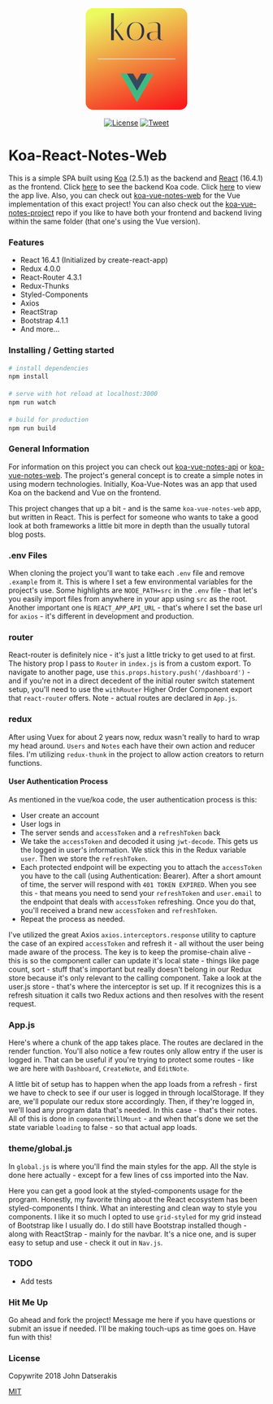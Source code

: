 <p align="center"><a href="https://koa-vue-notes-web.innermonkdesign.com/" target="_blank"><img width="200" src="./public/koa-vue-notes-icon.png"></a></p>

<p align="center">
  <a href="http://opensource.org/licenses/MIT"><img src="https://img.shields.io/badge/license-MIT-blue.svg" alt="License"></a>
  <a href="https://twitter.com/intent/tweet?url=https%3A%2F%2Fgithub.com%2Fjohndatserakis%2Fkoa-react-notes-web&text=Check%20out%20koa-react-notes-web%20on%20GitHub&via=innermonkdesign">
  <img src="https://img.shields.io/twitter/url/https/github.com/johndatserakis/koa-react-notes-web.svg?style=social" alt="Tweet"></a>
</p>

# Koa-React-Notes-Web

This is a simple SPA built using [Koa](http://koajs.com/) (2.5.1) as the backend and [React](https://reactjs.org/) (16.4.1) as the frontend. Click [here](https://github.com/johndatserakis/koa-vue-notes-api) to see the backend Koa code. Click [here](https://koa-vue-notes-web.innermonkdesign.com/) to view the app live. Also, you can check out [koa-vue-notes-web](https://github.com/johndatserakis/koa-vue-notes-web) for the Vue implementation of this exact project! You can also check out the [koa-vue-notes-project](https://github.com/johndatserakis/koa-vue-notes-project) repo if you like to have both your frontend and backend living within the same folder (that one's using the Vue version).

### Features
- React 16.4.1 (Initialized by create-react-app)
- Redux 4.0.0
- React-Router 4.3.1
- Redux-Thunks
- Styled-Components
- Axios
- ReactStrap
- Bootstrap 4.1.1
- And more...

### Installing / Getting started

``` bash
# install dependencies
npm install

# serve with hot reload at localhost:3000
npm run watch

# build for production
npm run build
```

### General Information

For information on this project you can check out [koa-vue-notes-api](https://github.com/johndatserakis/koa-vue-notes-api) or [koa-vue-notes-web](https://github.com/johndatserakis/koa-vue-notes-web). The project's general concept is to create a simple notes in using modern technologies. Initially, Koa-Vue-Notes was an app that used Koa on the backend and Vue on the frontend.

This project changes that up a bit - and is the same `koa-vue-notes-web` app, but written in React. This is perfect for someone who wants to take a good look at both frameworks a little bit more in depth than the usually tutoral blog posts.

### .env Files

When cloning the project you'll want to take each `.env` file and remove `.example` from it. This is where I set a few environmental variables for the project's use. Some highlights are `NODE_PATH=src` in the `.env` file - that let's you easily import files from anywhere in your app using `src` as the root. Another important one is `REACT_APP_API_URL` - that's where I set the base url for `axios` - it's different in development and production.

### router

React-router is definitely nice - it's just a little tricky to get used to at first. The history prop I pass to `Router` in `index.js` is from a custom export. To navigate to another page, use `this.props.history.push('/dashboard')` - and if you're not in a direct decedent of the initial router switch statement setup, you'll need to use the `withRouter` Higher Order Component export that `react-router` offers. Note - actual routes are declared in `App.js`.


### redux

After using Vuex for about 2 years now, redux wasn't really to hard to wrap my head around. `Users` and `Notes` each have their own action and reducer files. I'm utilizing `redux-thunk` in the project to allow action creators to return functions.

#### User Authentication Process

As mentioned in the vue/koa code, the user authentication process is this:

- User create an account
- User logs in
- The server sends and `accessToken` and a `refreshToken` back
- We take the `accessToken` and decoded it using `jwt-decode`. This gets us the logged in user's information. We stick this in the Redux variable `user`. Then we store the `refreshToken`.
- Each protected endpoint will be expecting you to attach the `accessToken` you have to the call (using Authentication: Bearer). After a short amount of time, the server will respond with `401 TOKEN EXPIRED`. When you see this - that means you need to send your `refreshToken` and `user.email` to the endpoint that deals with `accessToken` refreshing. Once you do that, you'll received a brand new `accessToken` and `refreshToken`.
- Repeat the process as needed.

I've utilized the great Axios `axios.interceptors.response` utility to capture the case of an expired `accessToken` and refresh it - all without the user being made aware of the process. The key is to keep the promise-chain alive - this is so the component caller can update it's local state - things like page count, sort - stuff that's important but really doesn't belong in our Redux store because it's only relevant to the calling component. Take a look at the user.js store - that's where the interceptor is set up. If it recognizes this is a refresh situation it calls two Redux actions and then resolves with the resent request.

### App.js

Here's where a chunk of the app takes place. The routes are declared in the render function. You'll also notice a few routes only allow entry if the user is logged in. That can be useful if you're trying to protect some routes - like we are here with `Dashboard`, `CreateNote`, and `EditNote`.

A little bit of setup has to happen when the app loads from a refresh - first we have to check to see if our user is logged in through localStorage. If they are, we'll populate our redux store accordingly. Then, if they're logged in, we'll load any program data that's needed. In this case - that's their notes. All of this is done in `componentWillMount` - and when that's done we set the state variable `loading` to false - so that actual app loads.

### theme/global.js

In `global.js` is where you'll find the main styles for the app. All the style is done here actually - except for a few lines of css imported into the Nav.

Here you can get a good look at the styled-components usage for the program. Honestly, my favorite thing about the React ecosystem has been styled-components I think. What an interesting and clean way to style you components. I like it so much I opted to use `grid-styled` for my grid instead of Bootstrap like I usually do. I do still have Bootstrap installed though - along with ReactStrap - mainly for the navbar. It's a nice one, and is super easy to setup and use - check it out in `Nav.js`.

### TODO

- Add tests

### Hit Me Up

Go ahead and fork the project! Message me here if you have questions or submit an issue if needed. I'll be making touch-ups as time goes on. Have fun with this!

### License

Copywrite 2018 John Datserakis

[MIT](http://opensource.org/licenses/MIT)